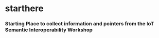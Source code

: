 # starthere

### Starting Place to collect information and pointers from the IoT Semantic Interoperability Workshop 

